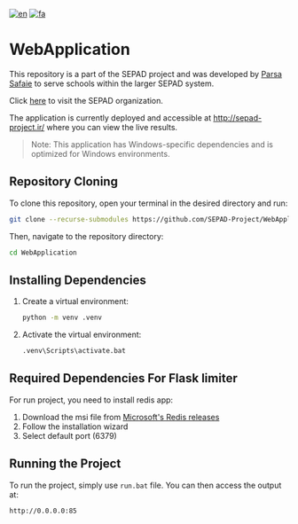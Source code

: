[![en](https://img.shields.io/badge/lang-en-red.svg)](https://github.com/SEPAD-Project/WebApplication/blob/main/README.md)
[![fa](https://img.shields.io/badge/lang-fa-blue.svg)](https://github.com/SEPAD-Project/WebApplication/blob/main/README.fa.md)
# WebApplication
This repository is a part of the SEPAD project and was developed by [Parsa Safaie](https://github.com/parsasafaie) to serve schools within the larger SEPAD system.

Click [here](https://github.com/SEPAD-Project) to visit the SEPAD organization.

The application is currently deployed and accessible at http://sepad-project.ir/ where you can view the live results.

>Note: This application has Windows-specific dependencies and is optimized for Windows environments.

## Repository Cloning
To clone this repository, open your terminal in the desired directory and run:
```bash
git clone --recurse-submodules https://github.com/SEPAD-Project/WebApplication.git
```
Then, navigate to the repository directory:
```bash
cd WebApplication
```

## Installing Dependencies
   1. Create a virtual environment:
      ```bash
      python -m venv .venv
      ```

   2. Activate the virtual environment:
      ```bash
      .venv\Scripts\activate.bat
      ```

## Required Dependencies For Flask limiter
For run project, you need to install redis app:
   1. Download the msi file from [Microsoft's Redis releases](https://github.com/microsoftarchive/redis/releases)
   2. Follow the installation wizard
   3. Select default port (6379)


## Running the Project
To run the project, simply use `run.bat` file.
You can then access the output at:
```
http://0.0.0.0:85
```
